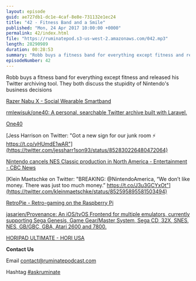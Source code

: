 ```yaml
---
layout: episode
guid: ae727db1-dc1e-4caf-8e8e-731132e1ec24
title: "42 - Fitness Band and a Smile"
published: "Mon, 24 Apr 2017 10:00:00 +0000"
permalink: 42/index.html
file: "https://ruminatepod.s3-us-west-2.amazonaws.com/042.mp3"
length: 28290989
duration: 00:28:53
summary: "Robb buys a fitness band for everything except fitness and released his Twitter archiving tool. They both discuss the stupidity of Nintendo's business decisions"
episodeNumber: 42
---
```


Robb buys a fitness band for everything except fitness and released his Twitter archiving tool. They both discuss the stupidity of Nintendo's business decisions

[Razer Nabu X - Social Wearable Smartband](https://www.razerzone.com/gb-en/nabu-x)

[rmlewisuk/one40: A personal, searchable Twitter archive built with Laravel.](https://github.com/rmlewisuk/one40)

[One40](http://tweets.rbbl.ws/)

[Jess Harrison on Twitter: "Got a new sign for our junk room ⚡️ https://t.co/yHUmdE1wAR"](https://twitter.com/jessharr1son93/status/852830226480472064)

[Nintendo cancels NES Classic production in North America - Entertainment - CBC News](http://www.cbc.ca/news/entertainment/nintendo-nes-classic-cancelled-1.4070179)

[Klein Maetschke on Twitter: "BREAKING: @NintendoAmerica, “We don’t like money. There was just too much money.” https://t.co/J3u3GCYxOt"](https://twitter.com/kleinmaetschke/status/852595895581503494)

[RetroPie - Retro-gaming on the Raspberry Pi](https://retropie.org.uk/)

[jasarien/Provenance: An iOS/tvOS Frontend for multiple emulators, currently supporting Sega Genesis, Game Gear/Master System, Sega CD, 32X, SNES, NES, GB/GBC, GBA, Atari 2600 and 7800.](https://github.com/jasarien/Provenance)

[HORIPAD ULTIMATE - HORI USA](http://stores.horiusa.com/horipad-ultimate/)

**Contact Us**

Email [contact@ruminatepodcast.com](mailto:contact@ruminatepodcast.com)

Hashtag [#askruminate](https://twitter.com/search?q=askruminate)
